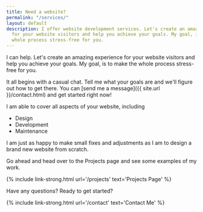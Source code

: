 ```yaml
---
title: Need a website?
permalink: "/services/"
layout: default
description: I offer website development services. Let's create an amazing experience
  for your website visitors and help you achieve your goals. My goal, is to make the
  whole process stress-free for you.
---
```


I can help. Let's create an amazing experience for your website visitors and help you achieve your goals. My goal, is to make the whole process stress-free for you.

It all begins with a casual chat. Tell me what your goals are and we'll figure out how to get there. You can [send me a message]({{ site.url }}/contact.html) and get started right now!

I am able to cover all aspects of your website, including

* Design
* Development
* Maintenance

I am just as happy to make small fixes and adjustments as I am to design a brand new website from scratch. 

Go ahead and head over to the Projects page and see some examples of my work.

{% include link-strong.html url='/projects' text='Projects Page' %}

Have any questions? Ready to get started? 

{% include link-strong.html url='/contact' text='Contact Me' %}

